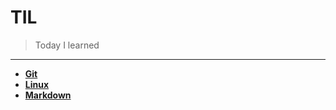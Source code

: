 # TIL

> Today I learned

---

- [**Git**](https://github.com/0choki0/TIL/blob/main/Git)
- [**Linux**](https://github.com/0choki0/TIL/blob/main/Linux)
- [**Markdown**](https://github.com/0choki0/TIL/blob/main/Markdown)